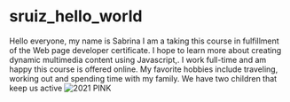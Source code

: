 # sruiz_hello_world



Hello everyone, my name is Sabrina I am a taking this course in fulfillment of the Web page developer certificate. I hope to learn more about creating dynamic multimedia content using Javascript,.  I work full-time and am happy this course is offered online. My favorite hobbies include traveling, working out and spending time with my family. We have two children that keep us active ![2021 PINK](https://user-images.githubusercontent.com/97804847/149634884-e5f9b0ce-9cb4-4e6f-86fa-0157254e088d.jpg)
